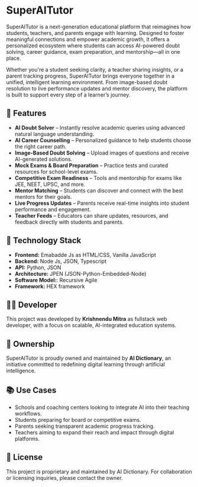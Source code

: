 # SuperAITutor

SuperAITutor is a next-generation educational platform that reimagines how students, teachers, and parents engage with learning. Designed to foster meaningful connections and empower academic growth, it offers a personalized ecosystem where students can access AI-powered doubt solving, career guidance, exam preparation, and mentorship—all in one place.

Whether you're a student seeking clarity, a teacher sharing insights, or a parent tracking progress, SuperAITutor brings everyone together in a unified, intelligent learning environment. From image-based doubt resolution to live performance updates and mentor discovery, the platform is built to support every step of a learner’s journey.

## 🚀 Features

- **AI Doubt Solver** – Instantly resolve academic queries using advanced natural language understanding.
- **AI Career Counselling** – Personalized guidance to help students choose the right career path.
- **Image-Based Doubt Solving** – Upload images of questions and receive AI-generated solutions.
- **Mock Exams & Board Preparation** – Practice tests and curated resources for school-level exams.
- **Competitive Exam Readiness** – Tools and mentorship for exams like JEE, NEET, UPSC, and more.
- **Mentor Matching** – Students can discover and connect with the best mentors for their goals.
- **Live Progress Updates** – Parents receive real-time insights into student performance and engagement.
- **Teacher Feeds** – Educators can share updates, resources, and feedback directly with students and parents.

## 🧠 Technology Stack

- **Frontend:** Emabadde Js as HTML/CSS, Vanilla JavaScript
- **Backend:** Node Js, JSON, Typescript
- **API:** Python, JSON
- **Architecture:** JPEN (JSON-Python-Embedded-Node)
- **Software Model:**: Recursive Agile
- **Framework:** HEX framework

## 👨‍💻 Developer

This project was developed by **Krishnendu Mitra** as fullstack web developer, with a focus on scalable, AI-integrated education systems.

## 🏢 Ownership

SuperAITutor is proudly owned and maintained by **AI Dictionary**, an initiative committed to redefining digital learning through artificial intelligence.

## 📚 Use Cases

- Schools and coaching centers looking to integrate AI into their teaching workflows.
- Students preparing for board or competitive exams.
- Parents seeking transparent academic progress tracking.
- Teachers aiming to expand their reach and impact through digital platforms.

## 📌 License

This project is proprietary and maintained by AI Dictionary. For collaboration or licensing inquiries, please contact the owner.
